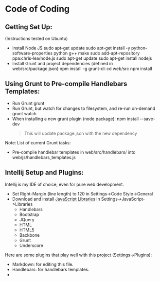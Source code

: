 Code of Coding
==============

Getting Set Up:
---------------
(Instructions tested on Ubuntu)
+ Install Node JS
    sudo apt-get update
    sudo apt-get install -y python-software-properties python g++ make
    sudo add-apt-repository ppa:chris-lea/node.js
    sudo apt-get update
    sudo apt-get install nodejs
+ Install Grunt and project dependencies (defined in web/src/package.json)
    npm install -g grunt-cli
    cd web/src
    npm install

Using Grunt to Pre-compile Handlebars Templates:
------------------------------------------------
+ Run Grunt
    grunt
+ Run Grunt, but watch for changes to filesystem, and re-run on-demand
    grunt watch
+ When installing a new grunt plugin (node package):
    npm install <package> --save-dev
  > This will update package.json with the new dependency

Note: List of current Grunt tasks:
+ Pre-compile handlebar templates in web/src/handlebars/ into web/js/handlebars_templates.js

Intellij Setup and Plugins:
-----------------
Intellij is my IDE of choice, even for pure web development.
+ Set Right-Margin (line length) to 120 in Settings->Code Style->General
+ Download and install [JavaScript Libraries](https://www.jetbrains.com/idea/webhelp/configuring-javascript-libraries.html)
  in Settings->JavaScript->Libraries
    - Handlebars
    - Bootstrap
    - JQuery
    - HTML
    - HTML5
    - Backbone
    - Grunt
    - Underscore

Here are some plugins that play well with this project (Settings->Plugins):
+ Markdown: for editing this file.
+ Handlebars: for handlebars templates.
+